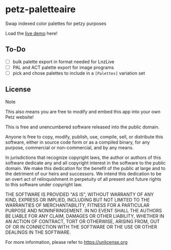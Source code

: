 # petz-paletteaire
Swap indexed color palettes for petzy purposes

Load the [live demo](https://tabbzi.github.io/petz-paintballz-gun/) here!

## To-Do

- [ ]  bulk palette export in format needed for LnzLive
- [ ]  PAL and ACT palette export for image programs
- [ ]  pick and chose palettes to include in a `[Palettes]` variation set

## License

> [!NOTE]  
> This also means you are free to modify and embed this app into your own Petz website!

This is free and unencumbered software released into the public domain.

Anyone is free to copy, modify, publish, use, compile, sell, or
distribute this software, either in source code form or as a compiled
binary, for any purpose, commercial or non-commercial, and by any
means.

In jurisdictions that recognize copyright laws, the author or authors
of this software dedicate any and all copyright interest in the
software to the public domain. We make this dedication for the benefit
of the public at large and to the detriment of our heirs and
successors. We intend this dedication to be an overt act of
relinquishment in perpetuity of all present and future rights to this
software under copyright law.

THE SOFTWARE IS PROVIDED "AS IS", WITHOUT WARRANTY OF ANY KIND,
EXPRESS OR IMPLIED, INCLUDING BUT NOT LIMITED TO THE WARRANTIES OF
MERCHANTABILITY, FITNESS FOR A PARTICULAR PURPOSE AND NONINFRINGEMENT.
IN NO EVENT SHALL THE AUTHORS BE LIABLE FOR ANY CLAIM, DAMAGES OR
OTHER LIABILITY, WHETHER IN AN ACTION OF CONTRACT, TORT OR OTHERWISE,
ARISING FROM, OUT OF OR IN CONNECTION WITH THE SOFTWARE OR THE USE OR
OTHER DEALINGS IN THE SOFTWARE.

For more information, please refer to <https://unlicense.org>